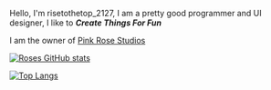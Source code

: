 Hello, I'm risetothetop_2127, I am a pretty good programmer and UI designer, I like to ***Create Things For Fun***

I am the owner of <a href="https://github.com/Pink-Rose-Studios">Pink Rose Studios</a>

[![Roses GitHub stats](https://github-readme-stats.vercel.app/api?username=risetothetop2127&show_icons=true&layout=compact&theme=dark)](https://github.com/risetothetop2127)

[![Top Langs](https://github-readme-stats.vercel.app/api/top-langs/?username=risetothetop2127&layout=compact&theme=dark)](https://github.com/risetothetop2127)
